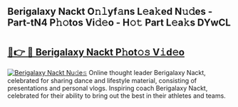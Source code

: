 ## Berigalaxy Nackt O𝚗𝚕yf𝚊ns L𝚎a𝚔ed N𝚞𝚍es - Part-tN4 P𝚑𝚘tos Vi𝚍𝚎o - H𝚘𝚝 Part L𝚎a𝚔s DYwCL

# <h2><a href="http://kf0g5m.oniu.top/?m=Berigalaxy+Nackt">🔗👉 🔴 Berigalaxy Nackt P𝚑ot𝚘𝚜 V𝚒d𝚎o</a></h2>

[![Berigalaxy Nackt Nu𝚍e𝚜](https://i.imgur.com/0qMVB7G.gif)](http://kf0g5m.oniu.top/?m=Berigalaxy+Nackt)
Online thought leader Berigalaxy Nackt, celebrated for sharing dance and lifestyle material, consisting of presentations and personal vlogs. Inspiring coach Berigalaxy Nackt, celebrated for their ability to bring out the best in their athletes and teams.  
